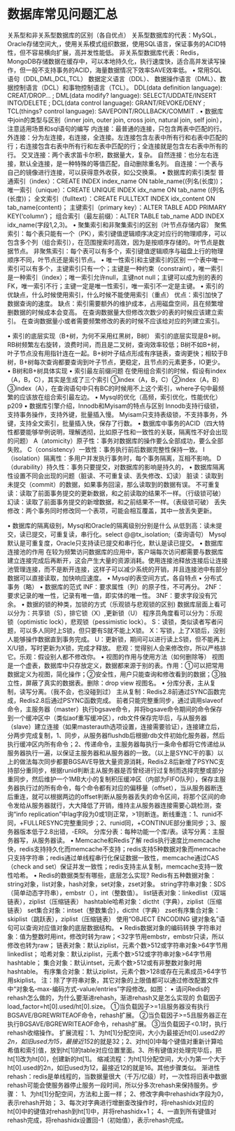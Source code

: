 # 数据库常见问题汇总    
关系型和非关系型数据库的区别（各自优点）
关系型数据库的代表：MySQL，Oracle存储空间大,，使用关系模式组织数据，使用SQL语言，保证事务的ACID特性，但不容易横向扩展，高并发性能低。
非关系型数据库代表：Redis，MongoDB存储数据在缓存中，可以本地持久化，执行速度快，适合高并发读写操作，但一般不支持事务的ACID，海量数据情况下效率SAVE效率低。
•	常用SQL语句（DDL,DML,DCL,TCL）
数据定义语言（DDL）、 数据操作语言（DML）、数据控制语言（DCL）和事物控制语言（TCL）。
DDL(data definition language): CREAT/DROP… ; 
DML(data modify? language): SELECT/UDDATE/INSERT INTO/DELETE ;
DCL(data control language): GRANT/REVOKE/DENY ;
TCL(things? control language): SAVEPOINT/ROLLBACK/COMMIT .
•	数据库中join的类型与区别（inner join, outer join, cross join, natural join, self join），注意适用场景和sql语句的编写
内连接：最普通的连接，只包含两表中匹配的行。
外连接：分为左连接，右连接，全连接。左连接包含左表中所有行和右表中匹配的行；右连接包含右表中所有行和左表中匹配的行；全连接就是包含左右表中所有的行。
交叉连接：两个表求笛卡尔积，数据量大，复杂。
自然连接：也分左右连接，默认全连接，是一种特殊的等值匹配，自动删除重名列。
自连接：一个表与自己的镜像进行连接，可以获得意外收获，如公交换乘。
•	数据库的索引类型
普通索引（index）：CREATE INDEX index_name ON table_name((列名(长度))；
唯一索引（unique）：CREATE UNIQUE INDEX idx_name ON tab_name ((列名(长度))；
全文索引（fulltext）：CREATE FULLTEXT INDEX idx_content ON tab_name(content)；
主键索引（primary key）：ALTER TABLE ADD PRIMARY KEY(‘column’)；
组合索引（最左前缀）：ALTER TABLE tab_name ADD INDEX idx_name(字段1,2,3)。
•	聚集索引和非聚集索引的区别（叶节点存储内容）
聚焦索引：每个表只能有一个（PK），索引键值逻辑顺序决定对应行的物理顺序，可以包含多个列（组合索引），在范围搜索时高效，因为是按顺序存储的。叶节点是数据节点。
非聚焦索引：每个表可以有多个，索引键值逻辑顺序与磁盘上行的物理顺序不同，叶节点还是索引节点。
•	唯一性索引和主键索引的区别
一个表中唯一索引可以有多个，主键索引只有一个；主键是一种约束（constraint），唯一索引是一种索引（index）；唯一索引允许null，主键not null；主键可以成为别的表的FK，唯一索引不行；主键一定是唯一性索引，唯一索引不一定是主键。
•	索引的优缺点，什么时候使用索引，什么时候不能使用索引（重点）
优点：索引加快了数据查询的速度。
缺点：索引需要额外的维护成本，占用磁盘空间，且在频繁增删数据的时候成本会变高。
在查询数据量大但修改次数少的表的时候应该建立索引。
在查询数据量小或者需要频繁修改的表的时候不应该给对应的列建立索引。
 
•	索引的底层实现（B+树，为何不采用红黑树，B树）
索引的底层实现是B+树。RB树频繁左右旋转，浪费时间，而且是二叉树，查询效率较低；B树不如B+树，叶子节点没有用指针连在一起。B+树叶子结点形成有序链表，查询更快；相较于B树，B+树每次查询都要查询到叶子节点，更稳定，且节点的元素更多，IO更少。
•	B树和B+树具体实现
•	索引最左前缀问题
在使用组合索引的时候，假设有index（A，B，C），其实是生成了三个索引
①index（A，B，C）②index（A，B）③index（A），在查询语句中只有BC的时候用不上这个索引，where子句中最频繁的应该放在组合索引最左边。
•	Mysql的优化（高频，索引优化，性能优化）p209
•	数据库引擎介绍，Innodb和Myisam的特点与区别
Innodb支持行级锁，支持事务操作，支持外键，批量插入慢。
Myisam只支持表级锁，不支持事务，外键，支持全文索引，批量插入快，保存了行数。
•	数据库中事务的ACID（四大特性都要能够举例说明，理解透彻，比如原子性和一致性的关联，隔离性不好会出现的问题）
A（atomicity）原子性：事务对数据库的操作要么全部成功，要么全部失败。
C（consistency）一致性：事务执行前后数据完整性保持一致。
I（isolation）隔离性：多用户并发执行事务时，每个事务隔离，互相不影响。
D（durability）持久性：事务只要提交，对数据库的影响是持久的，
•	数据库隔离性设置不同会出现的问题（脏读、不可重复读、丢失修改、幻读）
脏读：读取到未提交（commit）的数据，如果事务回滚，那么读取到的数据有误。
不可重复读：读取了前面事务提交的更新数据，和之前读取的结果不一样。（行级锁可破）
幻读：读取了前面事务提交的新增数据，和之前结果不一样。（表级锁可破）
丢失修改：两个事务同时修改同一个表项，可能会相互覆盖，其中一放丢失更新。
 
•	数据库的隔离级别，Mysql和Oracle的隔离级别分别是什么
从低到高：读未提交，读已提交，可重复读，串行化。select @@tx_isolation;（查询语句）
Mysql默认是可重复度，Oracle只支持读已提交和串行化，默认是读已提交。
•	数据库连接池的作用
在较为频繁访问数据库的应用中，客户端每次访问都需要与数据库建立连接完成后再断开，这会产生大量的资源消耗。使用连接池释放连接后让连接池管理连接，而不是断开连接，这样子可以减少系统的开销，并且连接池中有部分数据可以直接读取，加快响应速度。
•	Mysql的表空间方式，各自特点
•	分布式事务（略）
•	数据库的范式
INF：要求属性（列）的原子性，不可再分。
2NF：要求记录的唯一性，记录有唯一值，即实体的唯一性。
3NF：要求字段没有冗余。
•	数据的锁的种类，加锁的方式（乐观锁与悲观锁的区别)
数据库层面上看可以分为：共享锁（S），排它锁（X）,更新锁（U）
程序员角度看可以分为：乐观锁（optimistic lock），悲观锁（pessimistic lock）。
S：读锁，类似读者写者问题，可以多人同时上S锁，但只要有S就不能上X锁。
X：写锁，上了X锁后，没别人能够操作数据直到事务完成。
U：更新锁，期间可以进行读上S锁，但不能再上X/U锁，写时更新为X锁，完成才释放。
悲观：觉得别人会来修改你，所以严格排它。乐观：假设别人都不修改你。
•	视图的作用与使用方法（如何删除等）
视图是一个虚表，数据库中只存放定义，数据都来源于别的表。作用：①可以把常用数据定义为视图，简化操作；②安全性，用户只能查询和修改看到的数据；③独立性，屏蔽了真实的数据表。删除：drop view 视图名。
•	分库分表，主从复制，读写分离。（我不会，也没碰到过）
主从复制：Redis2.8前通过SYNC函数完成，Redis2.8后通过PSYNC函数完成。
前者只能完整重同步，通过调用slaveof命令，主服务器（master）执行bgsave命令，并将bgsave命令期间的命令保存到一个缓冲区中（类似aof重写缓冲区），rdb文件保存完毕后，与从服务器（slave）建立连接（如果masterauth选项设置，连接需要验证），连接建立后，分两步完成复制，1、同步，从服务器flushdb后根据rdb文件初始化服务器，然后执行缓冲区内所有命令；2、传递命令，主服务器每执行一条命令都将它传递给从服务器执行一遍，以保证主服务器和从服务器的一致。（以上是SYNC干的事）以上的做法每次同步都要BGSAVE导致大量资源消耗，Redis2.8后新增了PSYNC支持部分重同步，根据runid判断主从服务器是否曾经进行过复制而选择完整或部分重同步，然后维护一个1MB大小的复制积压缓冲区（内部为FIFO队列），保存主服务器执行过的所有命令，每个命令都有对应的偏移量（offset），当从服务器断连后重连，就可以根据两边的offset判断从服务器丢失的命令区间，将那个区间的命令发给从服务器就行，大大降低了开销，维持主从服务器连接需要心跳检测，查询“info replication”中lag字段为0或1则正常，>1则断连。断线重连：1、runid不同，+FULLRESYNC<runid><offset>完整重同步；2、runid同，+CONTINUE<runid><offset>部分重同步；3、服务器版本低于2.8出错，-ERR。
分库分表：每种功能一个库/表。读写分离：主服务器写，从服务器读。
•	Memcache和Redis了解
redis执行速度比memcache快，redis支持持久化而memcache不支持；redis支持5种数据对象而memcache只支持字符串；redis通过单线程串行化保证数据一致性，memcache通过CAS（check and set）保证并发一致性；redis支持主从复制，memcache支持一致性哈希。
•	Redis的数据类型有哪些，底层怎么实现?
Redis有五种数据对象：string对象，list对象，hash对象，set对象，zset对象。
string字符串对象：SDS（简单动态字符串），embstr（），int（整数值）。
list链表对象：linkedlist（双端链表），ziplist（压缩链表）
hashtable哈希对象：dictht（字典），ziplist（压缩链表）
set集合对象：intset（整数集合），dictht（字典）
zset有序集合对象：skiplist（跳跃表），ziplist（压缩链表）
使用“OBJECT ENCODING 键对象名”语句可以查询对应值对象的底层数据结构。
•	Redis数据对象的编码转换
字符串对象：值为整数时用int，修改时转为raw；<32字节用embstr，embstr只读，所以修改也转为raw；
链表对象：默认ziplist，元素个数>512或字符串对象>64字节用linkedlist；
哈希对象：默认ziplist，元素个数>512或字符串对象>64字节用hashtable；
集合对象：默认intset，元素个数>512或有非整数对象时用hashtable。
有序集合对象：默认ziplist，元素个数>128或存在元素成员>64字节用skiplist。
注：除了字符串对象，其它对象的上限值都可以通过修改配置文件中“对象名-max-编码方式-value/entries”字段修改。如图： 
•	请问Redis的rehash怎么做的，为什么要渐进rehash，渐进rehash又是怎么实现的
负载因子load_factor=ht[0].used/ht[0].size。
①当负载因子>=1且服务器没有执行BGSAVE/BGREWRITEAOF命令，rehash扩展。
②当负载因子>=5且服务器正在执行BGSAVE/BGREWRITEAOF命令，rehash扩展。
③当负载因子<0.1时，执行rehash收缩操作。
扩展流程：1、为ht[1]分配空间，大小为最接近ht[0].used*2的2n，如旧used为15，最接近15*2的就是32；2、对ht[0]中每个键值对重新计算哈希值和索引值，放到ht[1]的table对应位置里面。3、所有键值对处理完毕后，把ht[1]改为ht[0]，创建新的ht[1]。
缩减流程：为ht[1]分配空间，大小为第一个大于ht[0].used的2n，如旧used为12，最接近12的就是16。其他步骤类似。
渐进性rehash：redis是单线程的，当数据量很大（千万/亿级）时，一次性将旧表中数据rehash可能会使服务器停止服务一段时间，所以分多次rehash来保持服务。步骤：
1、为ht[1]分配空间，方法和上面一样；
2、修改字典中rehashidx字段为0，表示rehash开始；
3、每次对字典进行增删查改操作时，将rehashidx对应的ht[0]中的键值对rehash到ht[1]中，并将rehashidx+1；
4、一直到所有键值对rehash完成，将rehashidx设置回-1（初始值），表示rehash完成。
